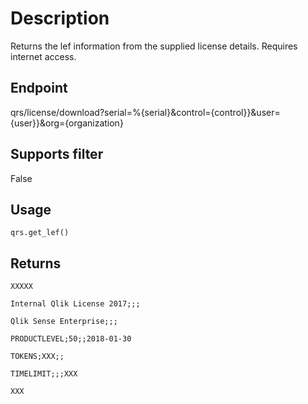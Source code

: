# Description
Returns the lef information from the supplied license details.  Requires internet access.

## Endpoint
qrs/license/download?serial=%{serial}&control={control}}&user={user}}&org={organization}

## Supports filter
False

## Usage
```
qrs.get_lef()
```
## Returns
```
XXXXX

Internal Qlik License 2017;;;

Qlik Sense Enterprise;;;

PRODUCTLEVEL;50;;2018-01-30

TOKENS;XXX;;

TIMELIMIT;;;XXX

XXX
```
